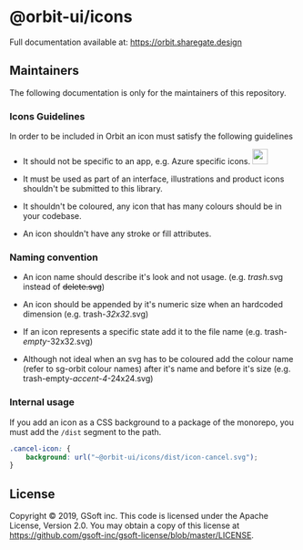 # @orbit-ui/icons

Full documentation available at: https://orbit.sharegate.design

## Maintainers

The following documentation is only for the maintainers of this repository.

### Icons Guidelines

In order to be included in Orbit an icon must satisfy the following guidelines

- It should not be specific to an app, e.g. Azure specific icons. <img src="https://raw.githubusercontent.com/gsoft-inc/sg-orbit/master/packages/icons/assets/app-specific-icon.png" width="27">

- It must be used as part of an interface, illustrations and product icons shouldn't be submitted to this library.

- It shouldn't be coloured, any icon that has many colours should be in your codebase.

- An icon shouldn't have any stroke or fill attributes.

### Naming convention

- An icon name should describe it's look and not usage. (e.g. _trash_.svg instead of ~~delete.svg~~)

- An icon should be appended by it's numeric size when an hardcoded dimension (e.g. trash-_32x32_.svg)

- If an icon represents a specific state add it to the file name (e.g. trash-_empty_-32x32.svg)

- Although not ideal when an svg has to be coloured add the colour name (refer to sg-orbit colour names) after it's name and before it's size (e.g. trash-empty-_accent-4_-24x24.svg)

### Internal usage

If you add an icon as a CSS background to a package of the monorepo, you must add the `/dist` segment to the path.

```css
.cancel-icon: {
    background: url("~@orbit-ui/icons/dist/icon-cancel.svg");
}
```

## License

Copyright © 2019, GSoft inc. This code is licensed under the Apache License, Version 2.0. You may obtain a copy of this license at https://github.com/gsoft-inc/gsoft-license/blob/master/LICENSE.
